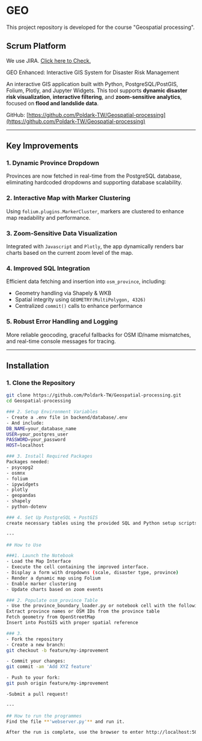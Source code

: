 # GEO
This project repository is developed for the course "Geospatial processing".

## Scrum Platform

 We use JIRA. [Click here to Check.](https://mail-team-padca5iq.atlassian.net/jira/software/projects/SE4G/list)


GEO Enhanced: Interactive GIS System for Disaster Risk Management

An interactive GIS application built with Python, PostgreSQL/PostGIS, Folium, Plotly, and Jupyter Widgets. This tool supports **dynamic disaster risk visualization**, **interactive filtering**, and **zoom-sensitive analytics**, focused on **flood and landslide data**.

GitHub: [https://github.com/Poldark-TW/Geospatial-processing](https://github.com/Poldark-TW/Geospatial-processing)

---

## Key Improvements

### 1. Dynamic Province Dropdown
Provinces are now fetched in real-time from the PostgreSQL database, eliminating hardcoded dropdowns and supporting database scalability.

### 2. Interactive Map with Marker Clustering
Using `folium.plugins.MarkerCluster`, markers are clustered to enhance map readability and performance.

### 3. Zoom-Sensitive Data Visualization
Integrated with `Javascript` and `Plotly`, the app dynamically renders bar charts based on the current zoom level of the map.

### 4. Improved SQL Integration
Efficient data fetching and insertion into `osm_province`, including:
- Geometry handling via Shapely & WKB
- Spatial integrity using `GEOMETRY(MultiPolygon, 4326)`
- Centralized `commit()` calls to enhance performance

### 5. Robust Error Handling and Logging
More reliable geocoding, graceful fallbacks for OSM ID/name mismatches, and real-time console messages for tracing.

---

## Installation

### 1. Clone the Repository
```bash
git clone https://github.com/Poldark-TW/Geospatial-processing.git
cd Geospatial-processing

### 2. Setup Environment Variables
- Create a .env file in backend/database/.env
- And include:
DB_NAME=your_database_name
USER=your_postgres_user
PASSWORD=your_password
HOST=localhost

### 3. Install Required Packages
Packages needed:
- psycopg2
- osmnx
- folium
- ipywidgets
- plotly
- geopandas
- shapely
- python-dotenv

### 4. Set Up PostgreSQL + PostGIS
create necessary tables using the provided SQL and Python setup scripts (osm_province, osm_regioni, etc.).

---

## How to Use

###1. Launch the Notebook
- Load the Map Interface
- Execute the cell containing the improved interface.
- Display a form with dropdowns (scale, disaster type, province)
- Render a dynamic map using Folium
- Enable marker clustering
- Update charts based on zoom events

### 2. Populate osm_province Table
- Use the province_boundary_loader.py or notebook cell with the following logic:
Extract province names or OSM IDs from the province table
Fetch geometry from OpenStreetMap
Insert into PostGIS with proper spatial reference

### 3. 
- Fork the repository
- Create a new branch:
git checkout -b feature/my-improvement

- Commit your changes:
git commit -am 'Add XYZ feature'

- Push to your fork:
git push origin feature/my-improvement

-Submit a pull request!

---

## How to run the programmes
Find the file **'webserver.py'** and run it.

After the run is complete, use the browser to enter http://localhost:5000



